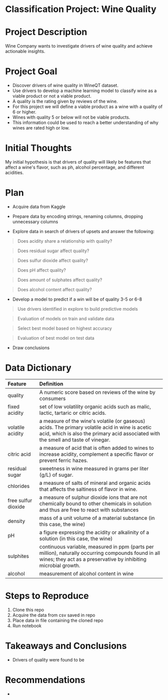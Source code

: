 # Classification Project: Wine Quality

# Project Description
Wine Company wants to investigate drivers of wine quality and achieve actionable insights.

# Project Goal
- Discover drivers of wine quality in WineQT dataset.
- Use drivers to develop a machine learning model to classify wine as a viable product or not a viable product.
- A quality is the rating given by reviews of the wine.
- For this project we will define a viable product as a wine with a quality of 6 or higher.
- Wines with quality 5 or below will not be viable products.
- This information could be used to reach a better understanding of why wines are rated high or low.

# Initial Thoughts
My initial hypothesis is that drivers of quality will likely be features that affect a wine's flavor, such as ph, alcohol percentage, and different acidities.

# Plan
- Acquire data from Kaggle

- Prepare data by encoding strings, renaming columns, dropping unnecessary columns

- Explore data in search of drivers of upsets and answer the following:

>Does acidity share a relationship with quality?

>Does residual sugar affect quality?

>Does sulfur dioxide affect quality?

>Does pH affect quality?

>Does amount of sulphates affect quality?

>Does alcohol content affect quality?

- Develop a model to predict if a win will be of quality 3-5 or 6-8
> Use drivers identified in explore to build predictive models

> Evaluation of models on train and validate data

> Select best model based on highest accuracy

> Evaluation of best model on test data

- Draw conclusions

# Data Dictionary
| Feature | Definition |
| :- | :- |
| quality | A numeric score based on reviews of the wine by consumers |
| fixed acidity | set of low volatility organic acids such as malic, lactic, tartaric or citric acids. |
| volatile acidity | a measure of the wine's volatile (or gaseous) acids. The primary volatile acid in wine is acetic acid, which is also the primary acid associated with the smell and taste of vinegar. |
| citric acid | a measure of acid that is often added to wines to increase acidity, complement a specific flavor or prevent ferric hazes. |
| residual sugar | sweetness in wine measured in grams per liter (g/L) of sugar. |
| chlorides | a measure of salts of mineral and organic acids that affects the saltiness of flavor in wine. |
| free sulfur dioxide | a measure of sulphur dioxide ions that are not chemically bound to other chemicals in solution and thus are free to react with substances |
| density | mass of a unit volume of a material substance (in this case, the wine) |
| pH | a figure expressing the acidity or alkalinity of a solution (in this case, the wine) |
| sulphites | continuous variable, measured in ppm (parts per million), naturally occurring compounds found in all wines; they act as a preservative by inhibiting microbial growth.  |
| alcohol | measurement of alcohol content in wine |

# Steps to Reproduce
1. Clone this repo
2. Acquire the data from csv saved in repo
3. Place data in file containing the cloned repo
4. Run notebook

# Takeaways and Conclusions
- Drivers of quality were found to be 
# Recommendations
- 
